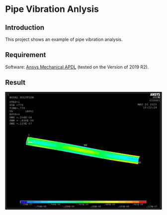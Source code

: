 # Pipe Vibration Anlysis
## Introduction
This project shows an example of pipe vibration analysis.

## Requirement
Software: [Ansys Mechanical APDL](https://www.ansys.com/) (tested on the Version of 2019 R2).

## Result
![CaptureANSYS02.PNG](https://github.com/HugoNip/PipeVibrationAnlysis/blob/master/Results/CaptureANSYS02.PNG)
